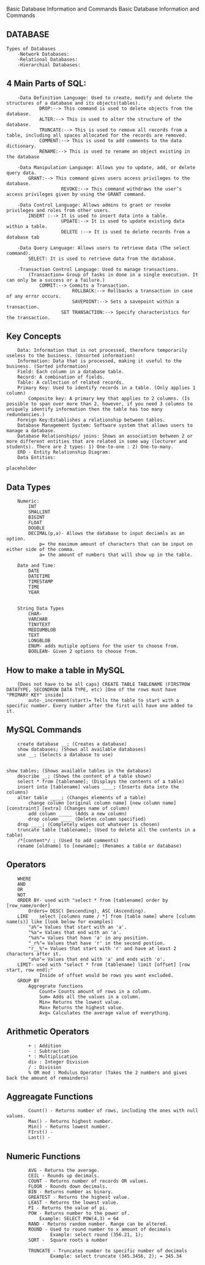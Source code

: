 Basic Database Information and Commands
Basic Database Information and Commands

## DATABASE

    Types of Databases
    	-Network Databases:
    	-Relational Databases:
    	-Hierarchial Databases:

## 4 Main Parts of SQL:

    	-Data Definition Language: Used to create, modify and delete the structures of a database and its objects(tables).
    			DROP:--> This command is used to delete objects from the database.
        		ALTER:--> This is used to alter the structure of the database.
        		TRUNCATE:--> This is used to remove all records from a table, including all spaces allocated for the records are removed.
        		COMMENT:--> This is used to add comments to the data dictionary.
        		RENAME:--> This is used to rename an object existing in the database

    	-Data Manipulation Language: Allows you to update, add, or delete query data.
    		GRANT:--> This command gives users access privileges to the database.
                        REVOKE:--> This command withdraws the user’s access privileges given by using the GRANT command.

    	-Data Control Language: Allows admins to grant or revoke privileges and roles from other users.
    		INSERT :--> It is used to insert data into a table.
                        UPDATE:--> It is used to update existing data within a table.
                        DELETE :--> It is used to delete records from a database tab

    	-Data Query Language: Allows users to retrieve data (The select command).
    		SELECT: It is used to retrieve data from the database.

    	-Transaction Control Language: Used to manage transactions.
    		(Transaction= Group of tasks in done in a single execution. It can only be a success or a failure.)
    			COMMIT:--> Commits a Transaction.
                       		ROLLBACK:--> Rollbacks a transaction in case of any error occurs.
                      		SAVEPOINT:--> Sets a savepoint within a transaction.
                		SET TRANSACTION:--> Specify characteristics for the transaction.

## Key Concepts

    	Data: Information that is not processed, therefore temporarily useless to the business. (Unsorted information)
    	Information: Data that is processed, making it useful to the business. (Sorted information)
    	Field: Each column in a database table.
    	Record: A combination of fields.
    	Table: A collection of related records.
    	Primary Key: Used to identify records in a table. (Only applies 1 column)
    		Composite key: A primary key that applies to 2 columns. (Is possible to span over more than 2, however, if you need 3 columns to uniquely identify information then the table has too many redundancies.)
    	Foreign Key:Establishes a relationship between tables.
    	Database Management System: Software system that allows users to manage a database.
    	Database Relationships/ joins: Shows an association between 2 or more different entities that are related in some way (lecturer and students). There are 2 types: 1) One-to-one : 2) One-to-many.
    	ERD - Entity Relationship Diagram:
    	Data Entities:

    placeholder

## Data Types

    	Numeric:
    		INT
    		SMALLINT
    		BIGINT
    		FLOAT
    		DOUBLE
    		DECIMAL(p,a)- Allows the database to input deciamls as an option.
    			p= the maximum amount of characters that can be input on either side of the comma.
    			a= the amount of numbers that will show up in the table.

    	Date and Time:
    		DATE
    		DATETIME
    		TIMESTAMP
    		TIME
    		YEAR


    	String Data Types
    		CHAR-
    		VARCHAR
    		TINYTEXT
    		MEDIUMBLOB
    		TEXT
    		LONGBLOB
    		ENUM- adds mutiple options for the user to choose from.
    		BOOLEAN- Given 2 options to choose from.

## How to make a table in MySQL

    	{Does not have to be all caps} CREATE TABLE TABLENAME (FIRSTROW DATATYPE, SECONDROW DATA TYPE, etc) [One of the rows must have "PRIMARY KEY" inside]
    		auto-_increment(start)= Tells the table to start with a specific number. Every number after the first will have one added to it.

## MySQL Commands

    	create database __; (Creates a database)
    	show databases; (Shows all available databases)
    	use __; (Selects a database to use)


    show tables; (Shows available tables in the database)
    	describe __; (Shows the content of a table shown)
    	select * from [tablename]; (Displays the contents of a table)
    	insert into [tablename] values ____; (Inserts data into the columns)
    	alter table ____; (Changes elements of a table)
    		change column [original column name] [new column name] [constraint] [extra] (Changes name of column)
    		add column _____ (Adds a new column)
    		drop column ____ (Deletes column specified)
    	drop ____; (Completely wipes out whatever is chosen)
    	truncate table [tablename]; (Used to delete all the contents in a table)
    	/*[content*/ ; (Used to add comments)
    	rename [oldname] to [newname]; (Renames a table or database)

## Operators

    	WHERE
    	AND
    	OR
    	NOT
    	ORDER BY- used with "select * from [tablename] order by [row_name/order]
    		Orders= DESC( Descending), ASC (Ascending).
    	LIKE	select [columns name / *] from [table name] where [column name(s)] like [look below for examples]
    		"a%"= Values that start with an 'a'.
    		"%a"= Values that end with an 'a'.
    		"%a%"= Values that have 'a' in any position.
    		"_r%"= Values that have 'r' in the second postion.
    		"r__%"= Values that start with 'r' and have at least 2 characters after it.
    		"a%o"= Values that end with 'a' and ends with 'o'.
    	LIMIT- used with "select * from [tablename] limit [offset] [row start, row end];"
    			Inside of offset would be rows you want excluded.
    	GROUP BY
    		Aggregrate functions
    			Count= Counts amount of rows in a column.
    			Sum= Adds all the values in a column.
    			Min= Returns the lowest value.
    			Max= Returns the highest value.
    			Avg= Calculates the average value of everything.

## Arithmetic Operators

    		+ : Addition
    		- : Subtraction
    		* : Multiplication
    		div : Integer Division
    		/ : Division
    		% OR mod : Modulus Operator (Takes the 2 numbers and gives back the amount of remainders)

## Aggreagate Functions

    		Count() - Returns number of rows, including the ones with null values.
    		Max() - Returns highest number.
    		Min() - Returns lowest number.
    		FIrst() -
    		Last() -

## Numeric Functions

    		AVG - Returns the average.
    		CEIL - Rounds up decimals.
    		COUNT - Returns number of records OR values.
    		FLOOR - Rounds down decimals.
    		BIN - Returns number as binary.
    		GREATEST - Returns the highest value.
    		LEAST - Returns the lowest value.
    		PI - Returns the value of pi.
    		POW - Returns number to the power of.
    			Example: SELECT POW(4,3) = 64
    		RAND - Returns random number. Range can be altered.
    		ROUND - Used to round number to x amount of decimals
    				Example: select round (356.21, 1);
    		SQRT - 	Square roots a number

    		TRUNCATE - Truncates number to specific number of decimals
    				Example: select truncate (345.3456, 2); = 345.34


